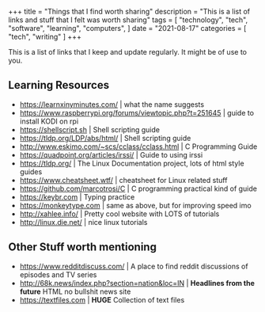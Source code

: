 +++
title = "Things that I find worth sharing"
description = "This is a list of links and stuff that I felt was worth sharing"
tags = [
"technology",
"tech",
"software",
"learning",
"computers",
]
date = "2021-08-17"
categories = [
"tech",
"writing"
]
+++

This is a list of links that I keep and update regularly. It might be of use to you.

## Learning Resources
- https://learnxinyminutes.com/ |	what the name suggests
- https://www.raspberrypi.org/forums/viewtopic.php?t=251645 | guide to install KODI on rpi
- https://shellscript.sh | Shell scripting guide
- https://tldp.org/LDP/abs/html/ | Shell scripting guide
- http://www.eskimo.com/~scs/cclass/cclass.html | C Programming Guide
- https://quadpoint.org/articles/irssi/ | Guide to using irssi
- https://tldp.org/ | The Linux Documentation project, lots of html style guides
- https://www.cheatsheet.wtf/ | cheatsheet for Linux related stuff
- https://github.com/marcotrosi/C | C programming practical kind of guide
- https://keybr.com | Typing practice
- https://monkeytype.com | same as above, but for improving speed imo
- http://xahlee.info/ | Pretty cool website with LOTS of tutorials
- http://linux.die.net/ | nice linux tutorials

## Other Stuff worth mentioning

- https://www.redditdiscuss.com/ | A place to find reddit discussions of episodes and TV series
- http://68k.news/index.php?section=nation&loc=IN | **Headlines from the future** HTML no bullshit news site
- https://textfiles.com | **HUGE** Collection of text files
